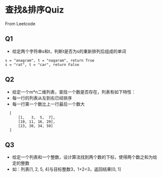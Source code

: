 # 查找&排序Quiz
From Leetcode

## Q1
* 给定两个字符串s和t，判断t是否为s的重新排列后组成的单词
```
s = "anagram", t = "nagaram", return True
s = "rat", t = "car", return False
```


## Q2
* 给定一个m*n二维列表，查找一个数是否存在，列表有如下特性：
* 每一行的列表从左到右已经排序
* 每一行第一个数比上一行最后一个数大
```
  [
      [1,   3,  5,  7],
      [10, 11, 16, 20],
      [23, 30, 34, 50]
  ]
```


## Q3
* 给定一个列表和一个整数，设计算法找到两个数的下标，使得两个数之和为给定的整数
* 如：列表[1, 2, 5, 4]与目标整数3，1+2=3，返回结果[0, 1]

